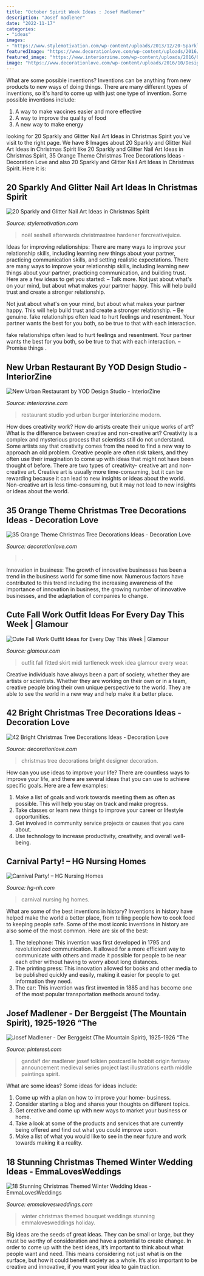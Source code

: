 ```yaml
---
title: "October Spirit Week Ideas : Josef Madlener"
description: "Josef madlener"
date: "2022-11-17"
categories:
- "ideas"
images:
- "https://www.stylemotivation.com/wp-content/uploads/2013/12/20-Sparkly-and-Glitter-Nail-Art-Ideas-in-Christmas-Spirit-8-1100x1536.jpg"
featuredImage: "https://www.decorationlove.com/wp-content/uploads/2016/10/Christmas-Tree-Decorating-Ideas-44.jpg"
featured_image: "https://www.interiorzine.com/wp-content/uploads/2016/09/burger-restaurant-yod-design-studio-1.jpg"
image: "https://www.decorationlove.com/wp-content/uploads/2016/10/Designer-Christmas-Tree.jpg"
---
```



What are some possible inventions?
Inventions can be anything from new products to new ways of doing things. There are many different types of inventions, so it's hard to come up with just one type of invention. Some possible inventions include:
1. A way to make vaccines easier and more effective
2. A way to improve the quality of food
3. A new way to make energy

	

		
looking for 20 Sparkly and Glitter Nail Art Ideas in Christmas Spirit you've visit to the right page. We have 8 Images about 20 Sparkly and Glitter Nail Art Ideas in Christmas Spirit like 20 Sparkly and Glitter Nail Art Ideas in Christmas Spirit, 35 Orange Theme Christmas Tree Decorations Ideas - Decoration Love and also 20 Sparkly and Glitter Nail Art Ideas in Christmas Spirit. Here it is:
		
    
## 20 Sparkly And Glitter Nail Art Ideas In Christmas Spirit

<img loading=lazy src="https://www.stylemotivation.com/wp-content/uploads/2013/12/20-Sparkly-and-Glitter-Nail-Art-Ideas-in-Christmas-Spirit-8-1100x1536.jpg" onerror="this.onerror=null;this.src='https://tse3.mm.bing.net/th?id=OIP.ArIV1RB0iUVyusP_gQ7h2wHaKV&amp;pid=15.1';" alt="20 Sparkly and Glitter Nail Art Ideas in Christmas Spirit">

_Source: stylemotivation.com_

>noël seshell afterwards christmastree hardener forcreativejuice. 

	

Ideas for improving relationships: There are many ways to improve your relationship skills, including learning new things about your partner, practicing communication skills, and setting realistic expectations.
There are many ways to improve your relationship skills, including learning new things about your partner, practicing communication, and building trust. Here are a few ideas to get you started: 
     – Talk more. Not just about what's on your mind, but about what makes your partner happy. This will help build trust and create a stronger relationship.

Not just about what's on your mind, but about what makes your partner happy. This will help build trust and create a stronger relationship. – Be genuine. fake relationships often lead to hurt feelings and resentment. Your partner wants the best for you both, so be true to that with each interaction.

fake relationships often lead to hurt feelings and resentment. Your partner wants the best for you both, so be true to that with each interaction. – Promise things .

    
## New Urban Restaurant By YOD Design Studio - InteriorZine

<img loading=lazy src="https://www.interiorzine.com/wp-content/uploads/2016/09/burger-restaurant-yod-design-studio-1.jpg" onerror="this.onerror=null;this.src='https://tse4.mm.bing.net/th?id=OIP.ylrkkSSwNCpmzEtm-uMrPQHaEv&amp;pid=15.1';" alt="New Urban Restaurant by YOD Design Studio - InteriorZine">

_Source: interiorzine.com_

>restaurant studio yod urban burger interiorzine modern. 

	

How does creativity work? How do artists create their unique works of art? What is the difference between creative and non-creative art?
Creativity is a complex and mysterious process that scientists still do not understand. Some artists say that creativity comes from the need to find a new way to approach an old problem. Creative people are often risk takers, and they often use their imagination to come up with ideas that might not have been thought of before. There are two types of creativity- creative art and non-creative art. Creative art is usually more time-consuming, but it can be rewarding because it can lead to new insights or ideas about the world. Non-creative art is less time-consuming, but it may not lead to new insights or ideas about the world.

    
## 35 Orange Theme Christmas Tree Decorations Ideas - Decoration Love

<img loading=lazy src="https://www.decorationlove.com/wp-content/uploads/2016/10/Christmas-Tree-Decorating-Ideas-44.jpg" onerror="this.onerror=null;this.src='https://tse2.mm.bing.net/th?id=OIP.4OmDTHuHtjvvYIK1YiISawHaKt&amp;pid=15.1';" alt="35 Orange Theme Christmas Tree Decorations Ideas - Decoration Love">

_Source: decorationlove.com_

>. 

	

Innovation in business:
The growth of innovative businesses has been a trend in the business world for some time now. Numerous factors have contributed to this trend including the increasing awareness of the importance of innovation in business, the growing number of innovative businesses, and the adaptation of companies to change.

    
## Cute Fall Work Outfit Ideas For Every Day This Week | Glamour

<img loading=lazy src="https://media.glamour.com/photos/5695960016d0dc3747ec7108/master/pass/fashion-2015-10-fall-work-outfit-idea-midi-fitted-turtleneck-main.jpg" onerror="this.onerror=null;this.src='https://tse1.mm.bing.net/th?id=OIP.p1qGHFTA8MaIjrk2qkkaAAHaLH&amp;pid=15.1';" alt="Cute Fall Work Outfit Ideas for Every Day This Week | Glamour">

_Source: glamour.com_

>outfit fall fitted skirt midi turtleneck week idea glamour every wear. 

	

Creative individuals have always been a part of society, whether they are artists or scientists. Whether they are working on their own or in a team, creative people bring their own unique perspective to the world. They are able to see the world in a new way and help make it a better place.

    
## 42 Bright Christmas Tree Decorations Ideas - Decoration Love

<img loading=lazy src="https://www.decorationlove.com/wp-content/uploads/2016/10/Designer-Christmas-Tree.jpg" onerror="this.onerror=null;this.src='https://tse1.mm.bing.net/th?id=OIP.xpRH5OFPOgr5wky1-NU_EAHaJ4&amp;pid=15.1';" alt="42 Bright Christmas Tree Decorations Ideas - Decoration Love">

_Source: decorationlove.com_

>christmas tree decorations bright designer decoration. 

	

How can you use ideas to improve your life?
There are countless ways to improve your life, and there are several ideas that you can use to achieve specific goals. Here are a few examples: 
1. Make a list of goals and work towards meeting them as often as possible. This will help you stay on track and make progress.
2. Take classes or learn new things to improve your career or lifestyle opportunities.
3. Get involved in community service projects or causes that you care about.
4. Use technology to increase productivity, creativity, and overall well-being.

    
## Carnival Party! – HG Nursing Homes

<img loading=lazy src="https://www.hg-nh.com/wp-content/uploads/2016/05/0513161430_resized.jpg" onerror="this.onerror=null;this.src='https://tse3.mm.bing.net/th?id=OIP.rptcWAsHxBAppGVMABbmQgHaNK&amp;pid=15.1';" alt="Carnival Party! – HG Nursing Homes">

_Source: hg-nh.com_

>carnival nursing hg homes. 

	

What are some of the best inventions in history?
Inventions in history have helped make the world a better place, from telling people how to cook food to keeping people safe. Some of the most iconic inventions in history are also some of the most common. Here are six of the best: 
1. The telephone: This invention was first developed in 1795 and revolutionized communication. It allowed for a more efficient way to communicate with others and made it possible for people to be near each other without having to worry about long distances. 
2. The printing press: This innovation allowed for books and other media to be published quickly and easily, making it easier for people to get information they need. 
3. The car: This invention was first invented in 1885 and has become one of the most popular transportation methods around today.

    
## Josef Madlener - Der Berggeist (The Mountain Spirit), 1925-1926 “The

<img loading=lazy src="https://i.pinimg.com/736x/13/5f/78/135f7813aac9cadf017be5e44329aa27--gandalf-book-illustrations.jpg" onerror="this.onerror=null;this.src='https://tse3.mm.bing.net/th?id=OIP.ksYbjCQdQOYCUvmTYJGmWgDVEs&amp;pid=15.1';" alt="Josef Madlener - Der Berggeist (The Mountain Spirit), 1925-1926 “The">

_Source: pinterest.com_

>gandalf der madlener josef tolkien postcard le hobbit origin fantasy announcement medieval series project last illustrations earth middle paintings spirit. 

	

What are some ideas?
Some ideas for ideas include:
1. Come up with a plan on how to improve your home- business. 
2. Consider starting a blog and shares your thoughts on different topics. 
3. Get creative and come up with new ways to market your business or home. 
4. Take a look at some of the products and services that are currently being offered and find out what you could improve upon. 
5. Make a list of what you would like to see in the near future and work towards making it a reality. 

    
## 18 Stunning Christmas Themed Winter Wedding Ideas - EmmaLovesWeddings

<img loading=lazy src="http://emmalovesweddings.com/wp-content/uploads/2017/11/red-and-green-Christmas-themed-wedding-bouquet-for-winter-2017.jpg" onerror="this.onerror=null;this.src='https://tse1.mm.bing.net/th?id=OIP.N2dsPmT7lT3Hd455NOMGIwHaK_&amp;pid=15.1';" alt="18 Stunning Christmas Themed Winter Wedding Ideas - EmmaLovesWeddings">

_Source: emmalovesweddings.com_

>winter christmas themed bouquet weddings stunning emmalovesweddings holiday. 

	

Big ideas are the seeds of great ideas. They can be small or large, but they must be worthy of consideration and have a potential to create change. In order to come up with the best ideas, it’s important to think about what people want and need. This means considering not just what is on the surface, but how it could benefit society as a whole. It’s also important to be creative and innovative, if you want your idea to gain traction.

